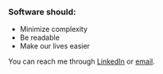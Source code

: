 ### Software should:
- Minimize complexity
- Be readable
- Make our lives easier

You can reach me through [LinkedIn](https://www.linkedin.com/in/reidsherman/) or [email](mailto:rsherman@purepm.co). 

